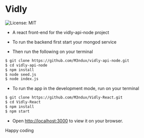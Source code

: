 # Vidly

![License: MIT](https://img.shields.io/badge/Language-Javascript-green.svg)

- A react front-end for the vidly-api-node project

- To run the backend first start your mongod service

- Then run the following on your terminal

```bash
$ git clone https://github.com/M3ndux/vidly-api-node.git
$ cd vidly-api-node
$ npm install
$ node seed.js
$ node index.js
```

- To run the app in the development mode, run on your terminal

```bash
$ git clone https://github.com/M3ndux/Vidly-React.git
$ cd Vidly-React
$ npm install
$ npm start
```

- Open [http://localhost:3000](http://localhost:3000) to view it on your browser.

Happy coding
